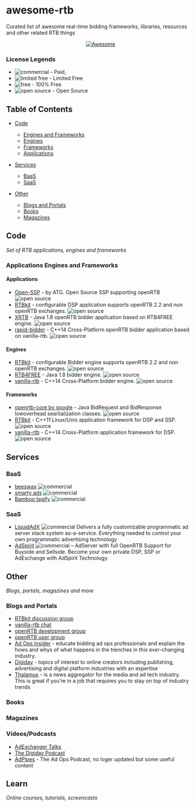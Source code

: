 # awesome-rtb
Curated list of awesome real-time bidding frameworks, libraries, resources and other related RTB things


<p align="center">
    <a href="https://github.com/sindresorhus/awesome"><img src="https://cdn.rawgit.com/sindresorhus/awesome/d7305f38d29fed78fa85652e3a63e154dd8e8829/media/badge.svg" alt="Awesome"/></a>
</a>
</p>

### License Legends

- ![commercial](https://github.com/ellisonleao/magictools/blob/master/img/commercial.png) - Paid,
- ![limited free](https://github.com/ellisonleao/magictools/blob/master/img/limited.png) - Limited Free
- ![free](https://github.com/ellisonleao/magictools/blob/master/img/free.png) - 100% Free
- ![open source](https://github.com/ellisonleao/magictools/blob/master/img/opensource.png) - Open Source

## Table of Contents

- [Code](#code)
  - [Engines and Frameworks](#applications-engines-and-frameworks)
   - [Engines](#engines)
   - [Frameworks](#frameworks)
   - [Applications](#applications)
   
        
- [Services](#services)
  - [BaaS](#baas)
  - [SaaS](#saas)
- [Other](#other)
  - [Blogs and Portals](#blogs-and-portals)
  - [Books](#books)
  - [Magazines](#magazines)
  





Code
----
*Set of RTB applications, engines and frameworks*

### Applications Engines and Frameworks

#### Applications
* [Open-SSP](https://github.com/ad-tech-group/openssp) - by ATG. Open Source SSP supporting openRTB ![open source](https://github.com/ellisonleao/magictools/blob/master/img/opensource.png) 
* [RTBkit](https://github.com/rtbkit) - configurable DSP application supports openRTB 2.2 and non openRTB exchanges. ![open source](https://github.com/ellisonleao/magictools/blob/master/img/opensource.png) 
* [XRTB](https://github.com/benmfaul/XRTB) - Java 1.8 openRTB bidder application based on RTB4FREE engine. ![open source](https://github.com/ellisonleao/magictools/blob/master/img/opensource.png)
* [rapid-bidder](https://github.com/vanilla-rtb/rapid-bidder) - C++14 Cross-Platform openRTB bidder application based on vanilla-rtb. ![open source](https://github.com/ellisonleao/magictools/blob/master/img/opensource.png)

#### Engines
* [RTBkit](https://github.com/rtbkit) - configurable Bidder engine supports openRTB 2.2 and non openRTB exchanges. ![open source](https://github.com/ellisonleao/magictools/blob/master/img/opensource.png) 
* [RTB4FREE](http://www.rtb4free.com/) - Java 1.8 bidder engine. ![open source](https://github.com/ellisonleao/magictools/blob/master/img/opensource.png)
* [vanilla-rtb](https://github.com/venediktov/vanilla-rtb) - C++14 Cross-Platform bidder engine. ![open source](https://github.com/ellisonleao/magictools/blob/master/img/opensource.png)


#### Frameworks
* [openrtb-core by google](https://github.com/google/openrtb) - Java BidRequest and BidResponse lowoverhead searlialization classes. ![open source](https://github.com/ellisonleao/magictools/blob/master/img/opensource.png)
* [RTBkit](https://github.com/rtbkit) - C++11 Linux/Unix application framework for DSP and SSP. ![open source](https://github.com/ellisonleao/magictools/blob/master/img/opensource.png)
* [vanilla-rtb](https://github.com/venediktov/vanilla-rtb) - C++14 Cross-Platform application framework for DSP. ![open source](https://github.com/ellisonleao/magictools/blob/master/img/opensource.png)



Services
-------

### BaaS
* [beeswax](https://www.beeswax.com/) ![commercial](https://github.com/ellisonleao/magictools/blob/master/img/commercial.png)
* [smarty ads](https://smartyads.com/) ![commercial](https://github.com/ellisonleao/magictools/blob/master/img/commercial.png)
* [Bamboo tagify](http://bamboo.taggify.net/) ![commercial](https://github.com/ellisonleao/magictools/blob/master/img/commercial.png)
### SaaS
* [LiquidAdX](http://www.liquidadx.com) ![commercial](https://github.com/ellisonleao/magictools/blob/master/img/commercial.png)
Delivers a fully customizable programmatic ad server stack system as-a-service. Everything needed to control your own programmatic advertising technology
* [AdSpirit](http://www.adspirit.com)  ![commercial](https://github.com/ellisonleao/magictools/blob/master/img/commercial.png) – AdServer with full OpenRTB Support for Buyside and Sellside. Become your own private DSP, SSP or AdExchange with AdSpirit Technology.

Other
--------
*Blogs, portals, magazines and more*

### Blogs and Portals

* [RTBkit discussion group](https://groups.google.com/a/rtbkit.org/forum/#!forum/discuss)
* [vanilla-rtb chat](https://gitter.im/vanilla-rtb/Lobby?utm_source=badge&utm_medium=badge&utm_campaign=pr-badge&utm_content=badge)
* [openRTB development group](https://groups.google.com/forum/#!forum/openrtb-dev)
* [openRTB user group](https://groups.google.com/forum/#!forum/openrtb-user)
* [Ad Ops Insider](http://www.adopsinsider.com) - educate bidding ad ops professionals and explain the hows and whys of what happens in the trenches in this ever-changing industry.
* [Digiday](http://www.digiday.com) - topics of interest to online creators including publishing, advertising and digital platform industries with an expertise
* [Thalamus](http://www.thalamus.co) - is a news aggregator for the media and ad tech industry. This is great if you’re in a job that requires you to stay on top of industry trends

### Books


### Magazines


### Videos/Podcasts
* [AdExchanger Talks](https://itunes.apple.com/in/podcast/adexchanger/id1157719963?mt=2)
* [The Digiday Podcast](https://itunes.apple.com/in/podcast/the-digiday-podcast/id962605432?mt=2)
* [AdPipes](https://itunes.apple.com/in/podcast/the-ad-ops-podcast/id1065140357?mt=2]) - The Ad Ops Podcast, no loger updated but some useful content

Learn
-----
*Online courses, tutorials, screencasts*


